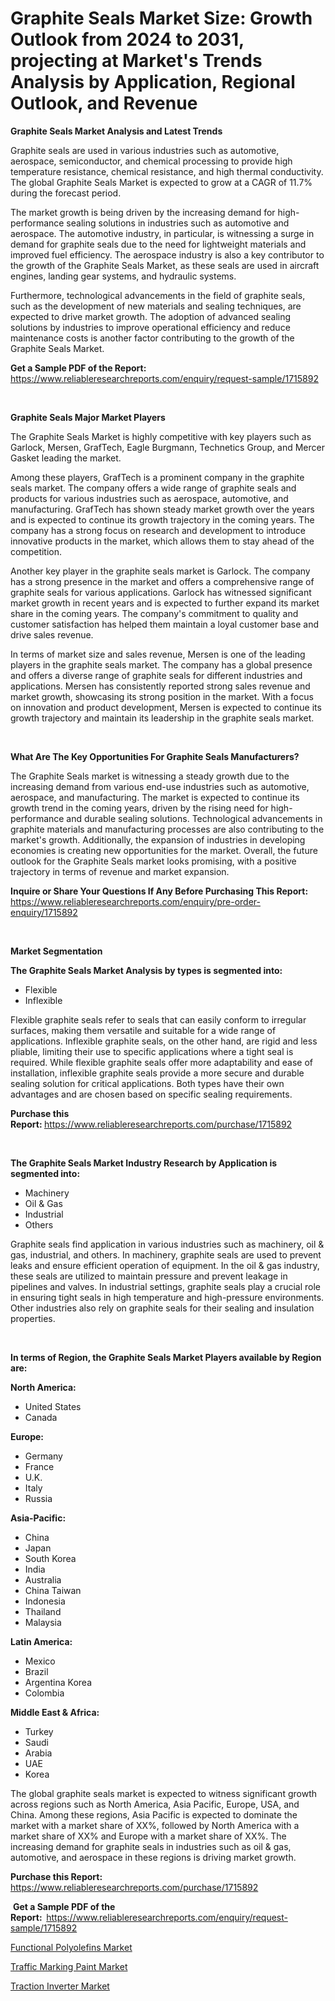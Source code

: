 <p><h1>Graphite Seals Market Size: Growth Outlook from 2024 to 2031, projecting at Market's Trends Analysis by Application, Regional Outlook, and Revenue</h1></p><p><strong>Graphite Seals Market Analysis and Latest Trends</strong></p>
<p><p>Graphite seals are used in various industries such as automotive, aerospace, semiconductor, and chemical processing to provide high temperature resistance, chemical resistance, and high thermal conductivity. The global Graphite Seals Market is expected to grow at a CAGR of 11.7% during the forecast period. </p><p>The market growth is being driven by the increasing demand for high-performance sealing solutions in industries such as automotive and aerospace. The automotive industry, in particular, is witnessing a surge in demand for graphite seals due to the need for lightweight materials and improved fuel efficiency. The aerospace industry is also a key contributor to the growth of the Graphite Seals Market, as these seals are used in aircraft engines, landing gear systems, and hydraulic systems.</p><p>Furthermore, technological advancements in the field of graphite seals, such as the development of new materials and sealing techniques, are expected to drive market growth. The adoption of advanced sealing solutions by industries to improve operational efficiency and reduce maintenance costs is another factor contributing to the growth of the Graphite Seals Market.</p></p>
<p><strong>Get a Sample PDF of the Report:&nbsp;</strong> <a href="https://www.reliableresearchreports.com/enquiry/request-sample/1715892">https://www.reliableresearchreports.com/enquiry/request-sample/1715892</a></p>
<p>&nbsp;</p>
<p><strong>Graphite Seals Major Market Players</strong></p>
<p><p>The Graphite Seals Market is highly competitive with key players such as Garlock, Mersen, GrafTech, Eagle Burgmann, Technetics Group, and Mercer Gasket leading the market. </p><p>Among these players, GrafTech is a prominent company in the graphite seals market. The company offers a wide range of graphite seals and products for various industries such as aerospace, automotive, and manufacturing. GrafTech has shown steady market growth over the years and is expected to continue its growth trajectory in the coming years. The company has a strong focus on research and development to introduce innovative products in the market, which allows them to stay ahead of the competition.</p><p>Another key player in the graphite seals market is Garlock. The company has a strong presence in the market and offers a comprehensive range of graphite seals for various applications. Garlock has witnessed significant market growth in recent years and is expected to further expand its market share in the coming years. The company's commitment to quality and customer satisfaction has helped them maintain a loyal customer base and drive sales revenue.</p><p>In terms of market size and sales revenue, Mersen is one of the leading players in the graphite seals market. The company has a global presence and offers a diverse range of graphite seals for different industries and applications. Mersen has consistently reported strong sales revenue and market growth, showcasing its strong position in the market. With a focus on innovation and product development, Mersen is expected to continue its growth trajectory and maintain its leadership in the graphite seals market.</p></p>
<p>&nbsp;</p>
<p><strong>What Are The Key Opportunities For Graphite Seals Manufacturers?</strong></p>
<p><p>The Graphite Seals market is witnessing a steady growth due to the increasing demand from various end-use industries such as automotive, aerospace, and manufacturing. The market is expected to continue its growth trend in the coming years, driven by the rising need for high-performance and durable sealing solutions. Technological advancements in graphite materials and manufacturing processes are also contributing to the market's growth. Additionally, the expansion of industries in developing economies is creating new opportunities for the market. Overall, the future outlook for the Graphite Seals market looks promising, with a positive trajectory in terms of revenue and market expansion.</p></p>
<p><strong>Inquire or Share Your Questions If Any Before Purchasing This Report:</strong> <a href="https://www.reliableresearchreports.com/enquiry/pre-order-enquiry/1715892">https://www.reliableresearchreports.com/enquiry/pre-order-enquiry/1715892</a></p>
<p>&nbsp;</p>
<p><strong>Market Segmentation</strong></p>
<p><strong>The Graphite Seals Market Analysis by types is segmented into:</strong></p>
<p><ul><li>Flexible</li><li>Inflexible</li></ul></p>
<p><p>Flexible graphite seals refer to seals that can easily conform to irregular surfaces, making them versatile and suitable for a wide range of applications. Inflexible graphite seals, on the other hand, are rigid and less pliable, limiting their use to specific applications where a tight seal is required. While flexible graphite seals offer more adaptability and ease of installation, inflexible graphite seals provide a more secure and durable sealing solution for critical applications. Both types have their own advantages and are chosen based on specific sealing requirements.</p></p>
<p><strong>Purchase this Report:&nbsp;</strong><a href="https://www.reliableresearchreports.com/purchase/1715892">https://www.reliableresearchreports.com/purchase/1715892</a></p>
<p>&nbsp;</p>
<p><strong>The Graphite Seals Market Industry Research by Application is segmented into:</strong></p>
<p><ul><li>Machinery</li><li>Oil & Gas</li><li>Industrial</li><li>Others</li></ul></p>
<p><p>Graphite seals find application in various industries such as machinery, oil & gas, industrial, and others. In machinery, graphite seals are used to prevent leaks and ensure efficient operation of equipment. In the oil & gas industry, these seals are utilized to maintain pressure and prevent leakage in pipelines and valves. In industrial settings, graphite seals play a crucial role in ensuring tight seals in high temperature and high-pressure environments. Other industries also rely on graphite seals for their sealing and insulation properties.</p></p>
<p>&nbsp;</p>
<p><strong>In terms of Region, the Graphite Seals Market Players available by Region are:</strong></p>
<p>
    <p> <strong> North America: </strong>
        <ul>
            <li>United States</li>
            <li>Canada</li>
        </ul>
        </p> 
    <p> <strong> Europe: </strong>
        <ul>
            <li>Germany</li>
            <li>France</li>
            <li>U.K.</li>
            <li>Italy</li>
            <li>Russia</li>
        </ul>
        </p> 
    <p> <strong> Asia-Pacific: </strong>
        <ul>
            <li>China</li>
            <li>Japan</li>
            <li>South Korea</li>
            <li>India</li>
            <li>Australia</li>
            <li>China Taiwan</li>
            <li>Indonesia</li>
            <li>Thailand</li>
            <li>Malaysia</li>
        </ul>
        </p> 
    <p> <strong> Latin America: </strong>
        <ul>
            <li>Mexico</li>
            <li>Brazil</li>
            <li>Argentina Korea</li>
            <li>Colombia</li>
        </ul>
        </p> 
    <p> <strong> Middle East & Africa: </strong>
        <ul>
            <li>Turkey</li>
            <li>Saudi</li>
            <li>Arabia</li>
            <li>UAE</li>
            <li>Korea</li>
        </ul>
    </p>
    </p>
<p><p>The global graphite seals market is expected to witness significant growth across regions such as North America, Asia Pacific, Europe, USA, and China. Among these regions, Asia Pacific is expected to dominate the market with a market share of XX%, followed by North America with a market share of XX% and Europe with a market share of XX%. The increasing demand for graphite seals in industries such as oil & gas, automotive, and aerospace in these regions is driving market growth.</p></p>
<p><strong>Purchase this Report: </strong><a href="https://www.reliableresearchreports.com/purchase/1715892">https://www.reliableresearchreports.com/purchase/1715892</a></p>
<p>&nbsp;<strong>Get a Sample PDF of the Report:&nbsp;&nbsp;</strong><a href="https://www.reliableresearchreports.com/enquiry/request-sample/1715892">https://www.reliableresearchreports.com/enquiry/request-sample/1715892</a></p>
<p><strong></strong></p>
<p><p><a href="https://github.com/nancykennedykellievqfqt2/Market-Research-Report-List-1/blob/main/functional-polyolefins-market.md">Functional Polyolefins Market</a></p><p><a href="https://view.publitas.com/reportprime-1/traffic-marking-paint-market-size-growing-and-forecasted-for-period-from-2024-2031-and-provides-complete-market-analysis-of-this-market/">Traffic Marking Paint Market</a></p><p><a href="https://view.publitas.com/reportprime-1/traction-inverter-market-research-report-forecasted-for-period-from-2024-2031-by-market-type-market-application-and-region/">Traction Inverter Market</a></p></p>